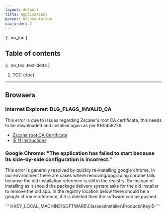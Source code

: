 ```yaml
---
layout: default
title: Applications
parent: Documentation
nav_order: 2
---
```


{: .no_toc }

## Table of contents
{: .no_toc .text-delta }

1. TOC
{:toc}

---

## Browsers
### Internet Explorer: DLG_FLAGS_INVALID_CA

This error is due to issues regarding Zscaler's root CA certificate, this needs to be downloaded and installed again as per KB0458729.

- [Zscaler root CA Certificate](http://keyserver.dhl.com/pki/X3/ZscalerRootCertificate-2048-SHA256.crt)
- [IE 11 Instructions](https://help.zscaler.com/zia/configuration-example-importing-zscaler-root-certificate-ie-11)

### Google Chrome: "The application has failed to start because its side-by-side configuration is incorrect."

This error is generally resolved by quickly re-installing google chrome, in our environment there are cases where removing/upgrading chrome fails because the old installation reference is still in the registry. So instead of installing as it should the package delivery system asks for the old installer to remove the old app. In the registry location below there should be a google chrome reference, if it is deleted then the software can be pushed.

'''
HKEY_LOCAL_MACHINE\SOFTWARE\Classes\Installer\Products\KeyID
'''




